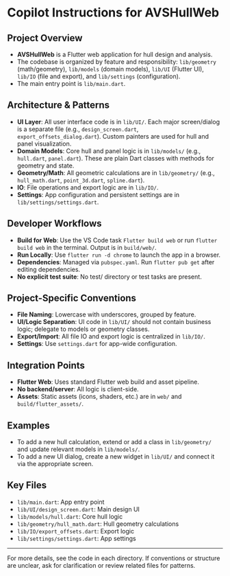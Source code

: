 # Copilot Instructions for AVSHullWeb

## Project Overview
- **AVSHullWeb** is a Flutter web application for hull design and analysis.
- The codebase is organized by feature and responsibility: `lib/geometry` (math/geometry), `lib/models` (domain models), `lib/UI` (Flutter UI), `lib/IO` (file and export), and `lib/settings` (configuration).
- The main entry point is `lib/main.dart`.

## Architecture & Patterns
- **UI Layer**: All user interface code is in `lib/UI/`. Each major screen/dialog is a separate file (e.g., `design_screen.dart`, `export_offsets_dialog.dart`). Custom painters are used for hull and panel visualization.
- **Domain Models**: Core hull and panel logic is in `lib/models/` (e.g., `hull.dart`, `panel.dart`). These are plain Dart classes with methods for geometry and state.
- **Geometry/Math**: All geometric calculations are in `lib/geometry/` (e.g., `hull_math.dart`, `point_3d.dart`, `spline.dart`).
- **IO**: File operations and export logic are in `lib/IO/`.
- **Settings**: App configuration and persistent settings are in `lib/settings/settings.dart`.

## Developer Workflows
- **Build for Web**: Use the VS Code task `Flutter build web` or run `flutter build web` in the terminal. Output is in `build/web/`.
- **Run Locally**: Use `flutter run -d chrome` to launch the app in a browser.
- **Dependencies**: Managed via `pubspec.yaml`. Run `flutter pub get` after editing dependencies.
- **No explicit test suite**: No test/ directory or test tasks are present.

## Project-Specific Conventions
- **File Naming**: Lowercase with underscores, grouped by feature.
- **UI/Logic Separation**: UI code in `lib/UI/` should not contain business logic; delegate to models or geometry classes.
- **Export/Import**: All file IO and export logic is centralized in `lib/IO/`.
- **Settings**: Use `settings.dart` for app-wide configuration.

## Integration Points
- **Flutter Web**: Uses standard Flutter web build and asset pipeline.
- **No backend/server**: All logic is client-side.
- **Assets**: Static assets (icons, shaders, etc.) are in `web/` and `build/flutter_assets/`.

## Examples
- To add a new hull calculation, extend or add a class in `lib/geometry/` and update relevant models in `lib/models/`.
- To add a new UI dialog, create a new widget in `lib/UI/` and connect it via the appropriate screen.

## Key Files
- `lib/main.dart`: App entry point
- `lib/UI/design_screen.dart`: Main design UI
- `lib/models/hull.dart`: Core hull logic
- `lib/geometry/hull_math.dart`: Hull geometry calculations
- `lib/IO/export_offsets.dart`: Export logic
- `lib/settings/settings.dart`: App settings

---
For more details, see the code in each directory. If conventions or structure are unclear, ask for clarification or review related files for patterns.
